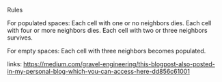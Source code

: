 Rules

For populated spaces:
Each cell with one or no neighbors dies.
Each cell with four or more neighbors dies.
Each cell with two or three neighbors survives.

For empty spaces:
Each cell with three neighbors becomes populated.

links:
https://medium.com/gravel-engineering/this-blogpost-also-posted-in-my-personal-blog-which-you-can-access-here-dd856c61001
